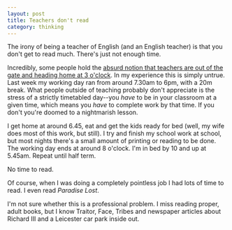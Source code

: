 ```yaml
---
layout: post
title: Teachers don't read
category: thinking
---
```


The irony of being a teacher of English (and an English teacher) is that you don't get to read much. There's just not enough time.

Incredibly, some people hold the [absurd notion that teachers are out of the gate and heading home at 3 o'clock](http://www.bbc.co.uk/news/education-19683920). In my experience this is simply untrue. Last week my working day ran from around 7.30am to 6pm, with a 20m break. What people outside of teaching probably don't appreciate is the stress of a strictly timetabled day--you _have_ to be in your classroom at a given time, which means you _have_ to complete work by that time. If you don't you're doomed to a nightmarish lesson.

I get home at around 6.45, eat and get the kids ready for bed (well, my wife does most of this work, but still). I try and finish my school work at school, but most nights there's a small amount of printing or reading to be done. The working day ends at around 8 o'clock. I'm in bed by 10 and up at 5.45am. Repeat until half term.

No time to read.

Of course, when I was doing a completely pointless job I had lots of time to read. I even read <cite>Paradise Lost</cite>.

I'm not sure whether this is a professional problem. I miss reading proper, adult books, but I know Traitor, Face, Tribes and newspaper articles about Richard III and a Leicester car park inside out.
